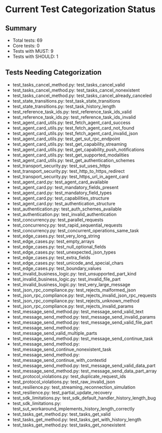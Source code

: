 # Current Test Categorization Status

## Summary
- Total tests: 69
- Core tests: 0
- Tests with MUST: 9
- Tests with SHOULD: 1

## Tests Needing Categorization
- test_tasks_cancel_method.py: test_tasks_cancel_valid
- test_tasks_cancel_method.py: test_tasks_cancel_nonexistent
- test_tasks_cancel_method.py: test_tasks_cancel_already_canceled
- test_state_transitions.py: test_task_state_transitions
- test_state_transitions.py: test_task_history_length
- test_reference_task_ids.py: test_reference_task_ids_valid
- test_reference_task_ids.py: test_reference_task_ids_invalid
- test_agent_card_utils.py: test_fetch_agent_card_success
- test_agent_card_utils.py: test_fetch_agent_card_not_found
- test_agent_card_utils.py: test_fetch_agent_card_invalid_json
- test_agent_card_utils.py: test_get_sut_rpc_endpoint
- test_agent_card_utils.py: test_get_capability_streaming
- test_agent_card_utils.py: test_get_capability_push_notifications
- test_agent_card_utils.py: test_get_supported_modalities
- test_agent_card_utils.py: test_get_authentication_schemes
- test_transport_security.py: test_sut_uses_https
- test_transport_security.py: test_http_to_https_redirect
- test_transport_security.py: test_https_url_in_agent_card
- test_agent_card.py: test_agent_card_available
- test_agent_card.py: test_mandatory_fields_present
- test_agent_card.py: test_mandatory_field_types
- test_agent_card.py: test_capabilities_structure
- test_agent_card.py: test_authentication_structure
- test_authentication.py: test_auth_schemes_available
- test_authentication.py: test_invalid_authentication
- test_concurrency.py: test_parallel_requests
- test_concurrency.py: test_rapid_sequential_requests
- test_concurrency.py: test_concurrent_operations_same_task
- test_edge_cases.py: test_very_long_string
- test_edge_cases.py: test_empty_arrays
- test_edge_cases.py: test_null_optional_fields
- test_edge_cases.py: test_unexpected_json_types
- test_edge_cases.py: test_extra_fields
- test_edge_cases.py: test_unicode_and_special_chars
- test_edge_cases.py: test_boundary_values
- test_invalid_business_logic.py: test_unsupported_part_kind
- test_invalid_business_logic.py: test_invalid_file_part
- test_invalid_business_logic.py: test_very_large_message
- test_json_rpc_compliance.py: test_rejects_malformed_json
- test_json_rpc_compliance.py: test_rejects_invalid_json_rpc_requests
- test_json_rpc_compliance.py: test_rejects_unknown_method
- test_json_rpc_compliance.py: test_rejects_invalid_params
- test_message_send_method.py: test_message_send_valid_text
- test_message_send_method.py: test_message_send_invalid_params
- test_message_send_method.py: test_message_send_valid_file_part
- test_message_send_method.py: test_message_send_valid_multiple_parts
- test_message_send_method.py: test_message_send_continue_task
- test_message_send_method.py: test_message_send_continue_nonexistent_task
- test_message_send_method.py: test_message_send_continue_with_contextid
- test_message_send_method.py: test_message_send_valid_data_part
- test_message_send_method.py: test_message_send_data_part_array
- test_protocol_violations.py: test_duplicate_request_ids
- test_protocol_violations.py: test_raw_invalid_json
- test_resilience.py: test_streaming_reconnection_simulation
- test_resilience.py: test_partial_update_recovery
- test_sdk_limitations.py: test_sdk_default_handler_history_length_bug
- test_sdk_limitations.py: test_sut_workaround_implements_history_length_correctly
- test_tasks_get_method.py: test_tasks_get_valid
- test_tasks_get_method.py: test_tasks_get_with_history_length
- test_tasks_get_method.py: test_tasks_get_nonexistent
